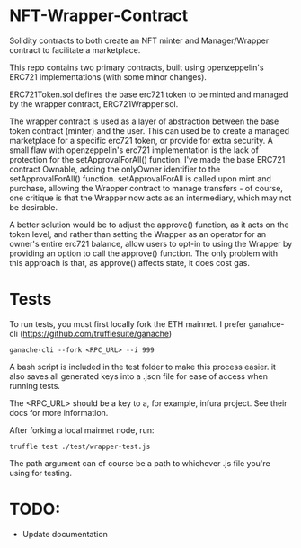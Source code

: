 # NFT-Wrapper-Contract
Solidity contracts to both create an NFT minter and Manager/Wrapper contract to facilitate a marketplace.

This repo contains two primary contracts, built using openzeppelin's ERC721 implementations (with some minor changes).

ERC721Token.sol defines the base erc721 token to be minted and managed by the wrapper contract, ERC721Wrapper.sol.

The wrapper contract is used as a layer of abstraction between the base token contract (minter) and the user. This can used be to create a managed marketplace for a specific erc721 token, or provide for extra security. A small flaw with openzeppelin's erc721 implementation is the lack of protection for the setApprovalForAll() function. I've made the base ERC721 contract Ownable, adding the onlyOwner identifier to the setApprovalForAll() function. setApprovalForAll is called upon mint and purchase, allowing the Wrapper contract to manage transfers - of course, one critique is that the Wrapper now acts as an intermediary, which may not be desirable.

A better solution would be to adjust the approve() function, as it acts on the token level, and rather than setting the Wrapper as an operator for an owner's entire erc721 balance, allow users to opt-in to using the Wrapper by providing an option to call the approve() function. The only problem with this approach is that, as approve() affects state, it does cost gas.


# Tests
To run tests, you must first locally fork the ETH mainnet. I prefer ganahce-cli (https://github.com/trufflesuite/ganache)

```
ganache-cli --fork <RPC_URL> --i 999  
```

A bash script is included in the test folder to make this process easier. it also saves all generated keys into a .json file for ease of access when running tests.

The <RPC_URL> should be a key to a, for example, infura project. See their docs for more information.

After forking a local mainnet node, run:

```
truffle test ./test/wrapper-test.js
```
The path argument can of course be a path to whichever .js file you're using for testing.

# TODO:
- Update documentation
